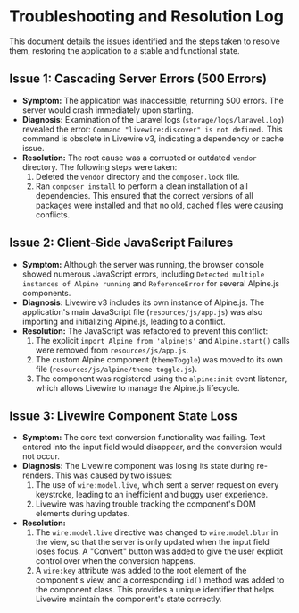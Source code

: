 # Troubleshooting and Resolution Log

This document details the issues identified and the steps taken to resolve them, restoring the application to a stable and functional state.

## Issue 1: Cascading Server Errors (500 Errors)

*   **Symptom:** The application was inaccessible, returning 500 errors. The server would crash immediately upon starting.
*   **Diagnosis:** Examination of the Laravel logs (`storage/logs/laravel.log`) revealed the error: `Command "livewire:discover" is not defined.` This command is obsolete in Livewire v3, indicating a dependency or cache issue.
*   **Resolution:** The root cause was a corrupted or outdated `vendor` directory. The following steps were taken:
    1.  Deleted the `vendor` directory and the `composer.lock` file.
    2.  Ran `composer install` to perform a clean installation of all dependencies. This ensured that the correct versions of all packages were installed and that no old, cached files were causing conflicts.

## Issue 2: Client-Side JavaScript Failures

*   **Symptom:** Although the server was running, the browser console showed numerous JavaScript errors, including `Detected multiple instances of Alpine running` and `ReferenceError` for several Alpine.js components.
*   **Diagnosis:** Livewire v3 includes its own instance of Alpine.js. The application's main JavaScript file (`resources/js/app.js`) was also importing and initializing Alpine.js, leading to a conflict.
*   **Resolution:** The JavaScript was refactored to prevent this conflict:
    1.  The explicit `import Alpine from 'alpinejs'` and `Alpine.start()` calls were removed from `resources/js/app.js`.
    2.  The custom Alpine component (`themeToggle`) was moved to its own file (`resources/js/alpine/theme-toggle.js`).
    3.  The component was registered using the `alpine:init` event listener, which allows Livewire to manage the Alpine.js lifecycle.

## Issue 3: Livewire Component State Loss

*   **Symptom:** The core text conversion functionality was failing. Text entered into the input field would disappear, and the conversion would not occur.
*   **Diagnosis:** The Livewire component was losing its state during re-renders. This was caused by two issues:
    1.  The use of `wire:model.live`, which sent a server request on every keystroke, leading to an inefficient and buggy user experience.
    2.  Livewire was having trouble tracking the component's DOM elements during updates.
*   **Resolution:**
    1.  The `wire:model.live` directive was changed to `wire:model.blur` in the view, so that the server is only updated when the input field loses focus. A "Convert" button was added to give the user explicit control over when the conversion happens.
    2.  A `wire:key` attribute was added to the root element of the component's view, and a corresponding `id()` method was added to the component class. This provides a unique identifier that helps Livewire maintain the component's state correctly.
